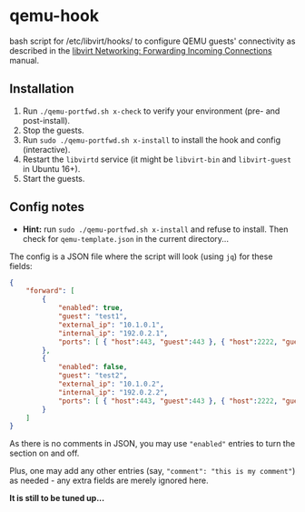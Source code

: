 # qemu-hook

bash script for /etc/libvirt/hooks/ to configure QEMU guests' connectivity
as described in the [libvirt Networking: Forwarding Incoming Connections](http://wiki.libvirt.org/page/Networking#Forwarding_Incoming_Connections) manual.

## Installation

1. Run `./qemu-portfwd.sh x-check` to verify your environment (pre- and post-install).
2. Stop the guests.
3. Run `sudo ./qemu-portfwd.sh x-install` to install the hook and config (interactive).
4. Restart the `libvirtd` service (it might be `libvirt-bin` and `libvirt-guest` in Ubuntu 16+).
5. Start the guests.

## Config notes

- **Hint:** run `sudo ./qemu-portfwd.sh x-install` and refuse to install.
Then check for `qemu-template.json` in the current directory...

The config is a JSON file where the script will look (using `jq`) for these fields:
```json
{
	"forward": [
		{
			"enabled": true,
			"guest": "test1",
			"external_ip": "10.1.0.1",
			"internal_ip": "192.0.2.1",
			"ports": [ { "host":443, "guest":443 }, { "host":2222, "guest":22 } ]
		},
		{
			"enabled": false,
			"guest": "test2",
			"external_ip": "10.1.0.2",
			"internal_ip": "192.0.2.2",
			"ports": [ { "host":443, "guest":443 }, { "host":2222, "guest":22 } ]
		}
	]
}
```

As there is no comments in JSON, you may use `"enabled"` entries to turn the section on and off.

Plus, one may add any other entries (say, `"comment": "this is my comment"`) as needed - any extra
fields are merely ignored here.

**It is still to be tuned up...**
